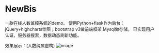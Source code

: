 # NewBis
一款在线人数监控系统的demo。
使用Python+flask作为后台；jQuery+highcharts绘图；bootstrap v3做前端框架,Mysql做存储。
已实现用户认证，服务器搜索，数据动态刷新功能。

效果展示：(人数纯属虚构)
![image](https://github.com/cCloudSky/NewBis/raw/master/screenshots/example.jpg)
